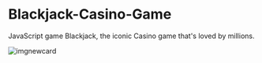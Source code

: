 # Blackjack-Casino-Game
JavaScript game Blackjack, the iconic Casino game that's loved by millions.

![imgnewcard](https://user-images.githubusercontent.com/30744863/144572705-c77e7b0e-b1e3-414a-a9c2-20657ff302c5.png)





